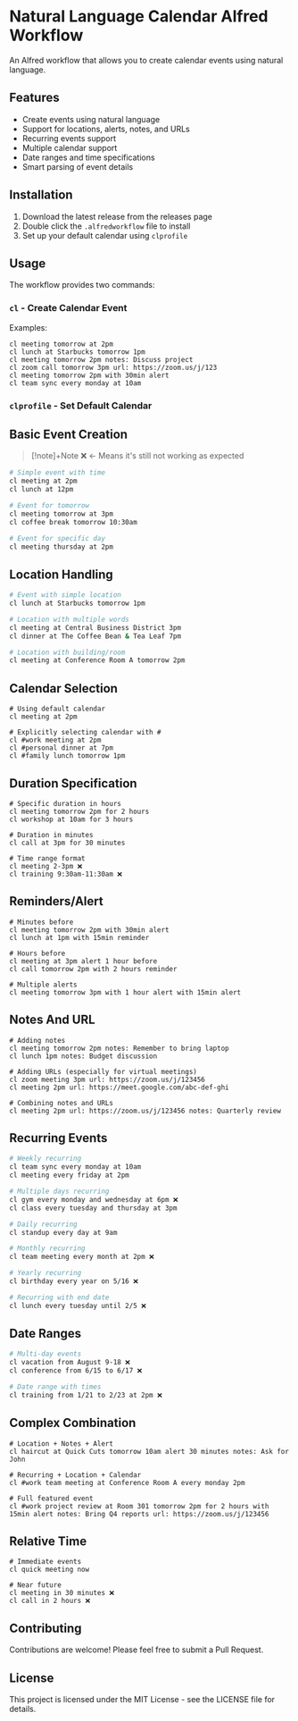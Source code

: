 # Natural Language Calendar Alfred Workflow

An Alfred workflow that allows you to create calendar events using natural language.

## Features

- Create events using natural language
- Support for locations, alerts, notes, and URLs
- Recurring events support
- Multiple calendar support
- Date ranges and time specifications
- Smart parsing of event details

## Installation

1. Download the latest release from the releases page
2. Double click the `.alfredworkflow` file to install
3. Set up your default calendar using `clprofile`

## Usage

The workflow provides two commands:

### `cl` - Create Calendar Event

Examples:
```
cl meeting tomorrow at 2pm
cl lunch at Starbucks tomorrow 1pm
cl meeting tomorrow 2pm notes: Discuss project
cl zoom call tomorrow 3pm url: https://zoom.us/j/123
cl meeting tomorrow 2pm with 30min alert
cl team sync every monday at 10am
```

### `clprofile` - Set Default Calendar

## Basic Event Creation

>[!note]+Note
> ❌ ← Means it's still not working as expected

```bash
# Simple event with time
cl meeting at 2pm
cl lunch at 12pm

# Event for tomorrow
cl meeting tomorrow at 3pm
cl coffee break tomorrow 10:30am

# Event for specific day
cl meeting thursday at 2pm
```

## Location Handling

```sh
# Event with simple location
cl lunch at Starbucks tomorrow 1pm

# Location with multiple words
cl meeting at Central Business District 3pm
cl dinner at The Coffee Bean & Tea Leaf 7pm

# Location with building/room
cl meeting at Conference Room A tomorrow 2pm
```

## Calendar Selection

```
# Using default calendar
cl meeting at 2pm

# Explicitly selecting calendar with #
cl #work meeting at 2pm
cl #personal dinner at 7pm
cl #family lunch tomorrow 1pm
```

## Duration Specification

```
# Specific duration in hours
cl meeting tomorrow 2pm for 2 hours
cl workshop at 10am for 3 hours

# Duration in minutes
cl call at 3pm for 30 minutes

# Time range format
cl meeting 2-3pm ❌
cl training 9:30am-11:30am ❌
```

## Reminders/Alert

```
# Minutes before
cl meeting tomorrow 2pm with 30min alert 
cl lunch at 1pm with 15min reminder

# Hours before
cl meeting at 3pm alert 1 hour before
cl call tomorrow 2pm with 2 hours reminder

# Multiple alerts
cl meeting tomorrow 3pm with 1 hour alert with 15min alert
```

## Notes And URL

```
# Adding notes
cl meeting tomorrow 2pm notes: Remember to bring laptop
cl lunch 1pm notes: Budget discussion

# Adding URLs (especially for virtual meetings)
cl zoom meeting 3pm url: https://zoom.us/j/123456
cl meeting 2pm url: https://meet.google.com/abc-def-ghi

# Combining notes and URLs
cl meeting 2pm url: https://zoom.us/j/123456 notes: Quarterly review
```

## Recurring Events

```sh
# Weekly recurring
cl team sync every monday at 10am
cl meeting every friday at 2pm

# Multiple days recurring
cl gym every monday and wednesday at 6pm ❌
cl class every tuesday and thursday at 3pm

# Daily recurring
cl standup every day at 9am

# Monthly recurring
cl team meeting every month at 2pm ❌

# Yearly recurring
cl birthday every year on 5/16 ❌

# Recurring with end date
cl lunch every tuesday until 2/5 ❌
```

## Date Ranges

```sh
# Multi-day events
cl vacation from August 9-18 ❌
cl conference from 6/15 to 6/17 ❌

# Date range with times
cl training from 1/21 to 2/23 at 2pm ❌
```

## Complex Combination

```
# Location + Notes + Alert
cl haircut at Quick Cuts tomorrow 10am alert 30 minutes notes: Ask for John

# Recurring + Location + Calendar
cl #work team meeting at Conference Room A every monday 2pm

# Full featured event
cl #work project review at Room 301 tomorrow 2pm for 2 hours with 15min alert notes: Bring Q4 reports url: https://zoom.us/j/123456
```

## Relative Time

```
# Immediate events
cl quick meeting now

# Near future
cl meeting in 30 minutes ❌
cl call in 2 hours ❌
```

## Contributing

Contributions are welcome! Please feel free to submit a Pull Request.

## License

This project is licensed under the MIT License - see the LICENSE file for details.